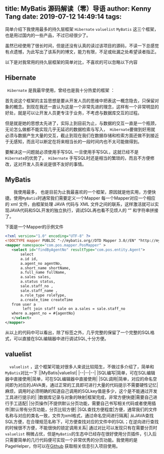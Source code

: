 title: MyBatis 源码解读（零）导语
author: Kenny Tang
date: 2019-07-12 14:49:14
tags:
---
简单介绍下我使用最多的持久层框架 `Hibernate` `valuelist` `MyBatis` 这三个框架，也是用过国内的一些产品，不过已经很少了。
 
虽然已经使用了很长时间，但是还没有认真的读过该项目的源码，不读一下总感觉有点遗憾，为此写出了该系列的博文，能力有限，不足或纰漏之处希望读者指正。

以下是对我常用的持久层框架的简单对比，不喜欢的可以忽略以下内容

## Hibernate
` Hibernate` 是我最早使用，曾经也是我十分热爱的框架 ：
<!-- more -->

首先说这个框架的主旨思想是要从开发人员的思维中把表这一概念隐去，只保留对象的概念。到现在我还一直认为这是一个非常先进的理念，这样有一个非常明显的好处，就是可以让开发人员更专注于业务，不考虑与数据库交互的过程。

但是就是她的思想太先进了，实际上到目前为止，与数据的交互一直是一个瓶颈，无论怎么做都不能实现几乎无延迟的数据检索与写入，` Hibernate`要做到好用就必须与数据产生大量的交互，截止到现在我们在数据存储和检索方面还做不到接近于无感知，而且可以断定在将来相当长的一段时间内也不太可能做得到。

要解决这一问题就必须使用手写SQL 一旦使用手写SQL，这就已经不是 ` Hibernate`的优势了，` Hibernate` 手写SQL时还是相当的繁琐的，而且不方便修改，这对开发人员来说是很不友好的事情。
## MyBatis
　　我使用最多， 也是目前为止我最喜欢的一个框架，原因就是他实用，方便快捷。使用`MyBatis`时通常我们需要定义一个Mapper 每一个Mapper对应一个相应的 xml 文件，由框架处理 JAVA 代码与 XML 文件之间的联系，这样激活就可以实现JAVA代码和SQL开发的独立执行，调试SQL再也看不见烦人的 “” 和字符串拼接了。

下面是一个Mapper的示例文件
 ```xml
<?xml version="1.0" encoding="UTF-8" ?>
<!DOCTYPE mapper PUBLIC "-//mybatis.org//DTD Mapper 3.0//EN" "http://mybatis.org/dtd/mybatis-3-mapper.dtd" >
<mapper namespace="com.pos.mapper.PosMapper" >
	<select id="findByAgentNo" resultType="com.pos.entity.Agent">
		select
        a.id id,
        a.agent_no agentNo,
        a.short_name shortName,
        a.full_name fullName,
        a.sales sales,
        a.status status,
        sale.staff_no ,
        sale.staff_name ,
        a.role_type roleType,
        a.create_time createTime
    from user a
         left join staff sale on a.sales = sale.staff_no
    where a.agent_no = #{agentNo}
	</select>
</mapper>	
   ```
   从以上的代码中可以看出，除了标签之外，几乎完整的保留了一个完整的SQL格式，可以直接在SQL编辑器中进行调试SQL,十分方便。
## valuelist
　`valuelist` ，这个框架可能对很多人来说比较陌生，不做过多介绍了，简单和 `MyBatis`对比一下
||MyBatis|valuelist|
|--|--|--|
|SQL编写|简单，可在SQL编辑器中直接使用|简单，可在SQL编辑器中直接使用|
|SQL调用|简单，对应的命名空间即为对应的JAVA类，通过正常的工具即可进行大量的代码提示不需要硬性记忆|麻烦，调用时必须明确的知道自己调用的SQLkey值是多少，这个是不能通过开发工具进行提示的|
|数据库记录与对象的映射|框架完成，非常方便快捷|需要自己进行手工适配|
|分页操作|不提供默认分页功能，需要自己书写相关代码或者使用插件|默认带有分页功能，分页比较方便|
|SQL查找方便程度|方便，通常我们的文件名称与对应的类名一致，文件为xml格式，通过命名空间进行隔离| 从JAVA查找SQL方便，在合理规范名称下，可方便查找对应的文件中的SQL；在逆向进行查找的时候很不方便，不能很快的锁定调用关系|
通过对比可以发现只有在需要分页时`valuelist` 稍微占优，但是`MyBatis`的生态中已经存在很好使用分页插件，引入后只需要简单的几行代码便可实现一个非常优秀的分页功能。我使用的是 PageHelper，你可以在[Github](https://pagehelper.github.io) 获取相关信息引入项目使用。